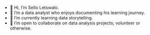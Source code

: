 * 👋 Hi, I’m Sello Letswalo.
* 👀 I’m a data analyst who enjoys documenting his learning journey.
* 🌱 I’m currently learning data storytelling.
* 💞️ I’m open to collaborate on data analysis projects; volunteer or otherwise.

<!--
**St9rinsky/St9rinsky** is a ✨ _special_ ✨ repository because its `README.md` (this file) appears on your GitHub profile.

Here are some ideas to get you started:

- 🔭 I’m currently working on ...
- 🌱 I’m currently learning ...
- 👯 I’m looking to collaborate on ...
- 🤔 I’m looking for help with ...
- 💬 Ask me about ...
- 📫 How to reach me: ...
- 😄 Pronouns: ...
- ⚡ Fun fact: ...
-->
